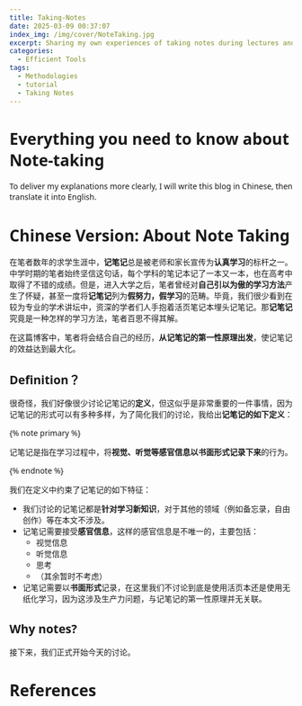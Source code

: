```yaml
---
title: Taking-Notes
date: 2025-03-09 00:37:07
index_img: /img/cover/NoteTaking.jpg
excerpt: Sharing my own experiences of taking notes during lectures and how to maximize the effectiveness from taking notes into the acquirement of knowledge.
categories:
  - Efficient Tools
tags:
  - Methodologies
  - tutorial
  - Taking Notes
---
```


<style>
  html, body, .markdown-body {
    font-family: Georgia, sans, serif;
  }
</style>

# Everything you need to know about Note-taking

To deliver my explanations more clearly, I will write this blog in Chinese, then translate it into English.

# Chinese Version: About Note Taking

在笔者数年的求学生涯中，**记笔记**总是被老师和家长宣传为**认真学习**的标杆之一。中学时期的笔者始终坚信这句话，每个学科的笔记本记了一本又一本，也在高考中取得了不错的成绩。但是，进入大学之后，笔者曾经对**自己引以为傲的学习方法**产生了怀疑，甚至一度将**记笔记**列为**假努力，假学习**的范畴。毕竟，我们很少看到在较为专业的学术讲坛中，资深的学者们人手抱着活页笔记本埋头记笔记。那**记笔记**究竟是一种怎样的学习方法，笔者百思不得其解。

在这篇博客中，笔者将会结合自己的经历，**从记笔记的第一性原理出发**，使记笔记的效益达到最大化。

## Definition？

很奇怪，我们好像很少讨论记笔记的**定义**，但这似乎是非常重要的一件事情，因为记笔记的形式可以有多种多样，为了简化我们的讨论，我给出**记笔记的如下定义**：

{% note primary %}

记笔记是指在学习过程中，将**视觉、听觉等感官信息以书面形式记录下来**的行为。

{% endnote %}

我们在定义中约束了记笔记的如下特征：

- 我们讨论的记笔记都是**针对学习新知识**，对于其他的领域（例如备忘录，自由创作）等在本文不涉及。
- 记笔记需要接受**感官信息**，这样的感官信息是不唯一的，主要包括：
	- 视觉信息
	- 听觉信息
	- 思考
	- （其余暂时不考虑）
- 记笔记需要以**书面形式**记录，在这里我们不讨论到底是使用活页本还是使用无纸化学习，因为这涉及生产力问题，与记笔记的第一性原理并无关联。

## Why notes?

接下来，我们正式开始今天的讨论。



# References

[^1]: [Source of the Blog cover](https://www.youtube.com/watch?v=cRQqH18wJgw)

